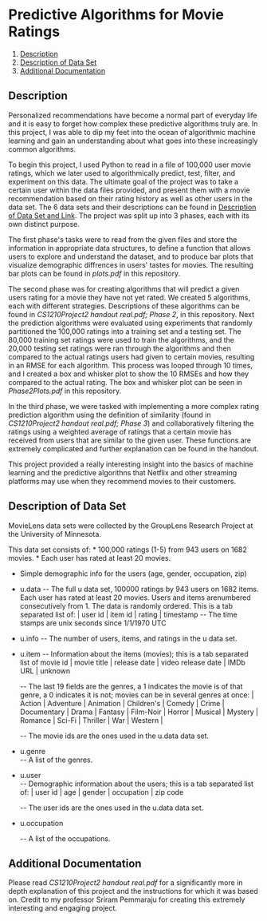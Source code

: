 # Predictive Algorithms for Movie Ratings

1. [Description](#Description)
2. [Description of Data Set](#Description-of-Data-Set)
3. [Additional Documentation](#Additional-Documentation)


## Description 

Personalized recommendations have become a normal part of everyday life and it is easy to forget how complex these predictive algorithms truly are. In this project, I was able to dip my feet into the ocean of algorithmic machine learning and gain an understanding about what goes into these increasingly common algorithms.

To begin this project, I used Python to read in a file of 100,000 user movie ratings, which we later used to algorithmically predict, test, filter, and experiment on this data. The ultimate goal of the project was to take a certain user within the data files provided, and present them with a movie recommendation based on their rating history as well as other users in the data set. The 6 data sets and their descriptions can be found in [Description of Data Set and Link](#Description-of-Data-Set). The project was split up into 3 phases, each with its own distinct purpose. 

The first phase's tasks were to read from the given files and store the information in appropriate data structures, to define a function that allows users to explore and understand the dataset, and to produce bar plots that visualize demographic diffrences in users' tastes for movies. The resulting bar plots can be found in *plots.pdf* in this repository. 

The second phase was for creating algorithms that will predict a given users rating for a movie they have not yet rated. We created 5 algorithms, each with different strategies. Descriptions of these algorithms can be found in *CS1210Project2 handout real.pdf; Phase 2*, in this repository. Next the prediction algorithms were evaluated using experiments that randomly partitioned the 100,000 ratings into a training set and a testing set. The 80,000 training set ratings were used to train the algorithms, and the 20,000 testing set ratings were ran through the algorithms and then compared to the actual ratings users had given to certain movies, resulting in an RMSE for each algorithm. This process was looped through 10 times, and I created a box and whisker plot to show the 10 RMSEs and how they compared to the actual rating. The box and whisker plot can be seen in *Phase2Plots.pdf* in this repository.

In the third phase, we were tasked with implementing a more complex rating prediction algorithm using the definition of similarity (found in *CS1210Project2 handout real.pdf; Phase 3*) and collaboratively filtering the ratings using a weighted average of ratings that a certain movie has received from users that are similar to the given user. These functions are extremely complicated and further explanation can be found in the handout. 

This project provided a really interesting insight into the basics of machine learning and the predictive algorithns that Netflix and other streaming platforms may use when they recommend movies to their customers.

## Description of Data Set

MovieLens data sets were collected by the GroupLens Research Project
at the University of Minnesota.
 
This data set consists of:
	* 100,000 ratings (1-5) from 943 users on 1682 movies. 
	* Each user has rated at least 20 movies. 
  * Simple demographic info for the users (age, gender, occupation, zip)

  * u.data
     -- The full u data set, 100000 ratings by 943 users on 1682 items. Each user has rated at least 20 movies.  Users and items arenumbered consecutively from 1.  The data is randomly ordered. This is a tab separated list of:
    | user id | item id | rating | timestamp 
     -- The time stamps are unix seconds since 1/1/1970 UTC
    
  * u.info
     -- The number of users, items, and ratings in the u data set.

  * u.item
     -- Information about the items (movies); this is a tab separated list of
         movie id | movie title | release date | video release date | IMDb URL | unknown
    
     -- The last 19 fields are the genres, a 1 indicates the movie is of that genre, a 0 indicates it is not; movies can be in several genres at once:
     | Action | Adventure | Animation | Children's | Comedy | Crime | Documentary | Drama | Fantasy | Film-Noir | Horror | Musical | Mystery | Romance | Sci-Fi | Thriller | War | Western |
             
     -- The movie ids are the ones used in the u.data data set.

   * u.genre    
     -- A list of the genres.

   * u.user    
    -- Demographic information about the users; this is a tab separated list of:
      | user id | age | gender | occupation | zip code

     -- The user ids are the ones used in the u.data data set.

  * u.occupation 

    -- A list of the occupations.



## Additional Documentation

Please read *CS1210Project2 handout real.pdf* for a significantly more in depth explanation of this project and the instructions for which it was based on. Credit to my professor Sriram Pemmaraju for creating this extremely interesting and engaging project. 
